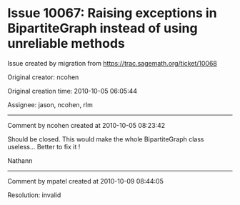# Issue 10067: Raising exceptions in BipartiteGraph instead of using unreliable methods

Issue created by migration from https://trac.sagemath.org/ticket/10068

Original creator: ncohen

Original creation time: 2010-10-05 06:05:44

Assignee: jason, ncohen, rlm




---

Comment by ncohen created at 2010-10-05 08:23:42

Should be closed. This would make the whole BipartiteGraph class useless... Better to fix it !

Nathann


---

Comment by mpatel created at 2010-10-09 08:44:05

Resolution: invalid
